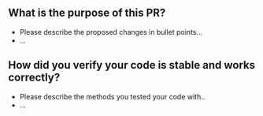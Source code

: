 ## What is the purpose of this PR?
- Please describe the proposed changes in bullet points...
- ...

## How did you verify your code is stable and works correctly?
- Please describe the methods you tested your code with..
- ...